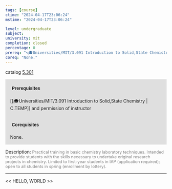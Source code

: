 ```yaml
---
tags: [course]
ctime: "2024-04-17T23:06:24"
mstime: "2024-04-17T23:06:24"

level: undergraduate
subject: 
university: mit
completion: closed
percentage: 0
prereq: "<🎓Universities/MIT/3.091 Introduction to Solid,State Chemistry> and permission of instructor"
coreq: "None."
---
```


catalog [5.301](http://student.mit.edu/catalog/m5a.html#5.301)

<span style="display: block; padding: 15px; background-color: rgb(100, 100, 100, 0.2);"><font id="m_prereq3237_0" style="display: block; font-family: Arial, sans-serif; font-weight: bold; padding: 5px">Prerequisites</font><br><span id="prereq3237_0">[[🎓Universities/MIT/3.091 Introduction to Solid,State Chemistry | C.TEMP]] and permission of instructor</span></span>
<span style="display: block; padding: 15px; background-color: rgb(100, 100, 100, 0.2);"><font id="m_coreq3237_0" style="display: block; font-family: Arial, sans-serif; font-weight: bold; padding: 5px">Corequisites</font><br><span id="coreq3237_0">None.</span></span>

<font style="">Description:</font>
<font style="color: grey; font-size: 0.8rem;">Practical training in basic chemistry laboratory techniques. Intended to provide students with the skills necessary to undertake original research projects in chemistry. Limited to first-year students in IAP (application required); open to all students in spring (enrollment by lottery).</font>



---

<< HELLO, WORLD >>
